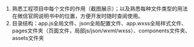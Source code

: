 1. 熟悉工程项目中每个文件的作用（截图展示）；以及熟悉每种文件类型的用法在微信官网说明书中的位置，方便开发时随时查阅使用。
2. 目录结构：app.js全局文件、json全局配置文件、app.wxss全局样式文件、pages文件夹（页面文件，局部js/json/wxml/wxss）、components文件夹、assets文件夹